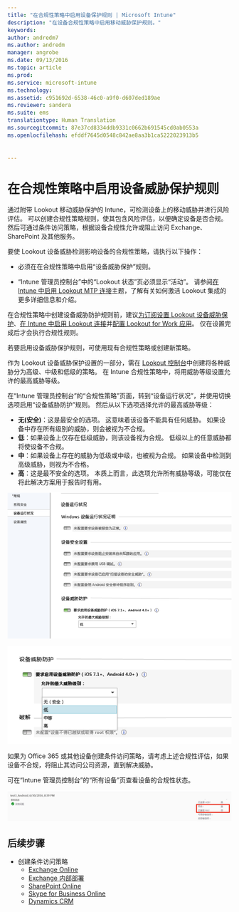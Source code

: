 ```yaml
---
title: "在合规性策略中启用设备保护规则 | Microsoft Intune"
description: "在设备合规性策略中启用移动威胁保护规则。"
keywords: 
author: andredm7
ms.author: andredm
manager: angrobe
ms.date: 09/13/2016
ms.topic: article
ms.prod: 
ms.service: microsoft-intune
ms.technology: 
ms.assetid: c951692d-6538-46c0-a9f0-d607ded189ae
ms.reviewer: sandera
ms.suite: ems
translationtype: Human Translation
ms.sourcegitcommit: 87e37cd8334ddb9331c0662b691545cd0ab0553a
ms.openlocfilehash: efddf7645d0548c842ae8aa3b1ca5222023913b5


---
```


# <a name="enable-device-threat-protection-rule-in-the-compliance-policy"></a>在合规性策略中启用设备威胁保护规则
通过附带 Lookout 移动威胁保护的 Intune，可检测设备上的移动威胁并进行风险评估。 可以创建合规性策略规则，使其包含风险评估，以便确定设备是否合规。 然后可通过条件访问策略，根据设备合规性允许或阻止访问 Exchange、SharePoint 及其他服务。

要使 Lookout 设备威胁检测影响设备的合规性策略，请执行以下操作：

* 必须在在合规性策略中启用“设备威胁保护”规则。

* “Intune 管理员控制台”中的“Lookout 状态”页必须显示“活动”。 请参阅[在 Intune 中启用 Lookout MTP 连接](enable-lookout-mtp-connection-in-intune.md)主题，了解有关如何激活 Lookout 集成的更多详细信息和介绍。


在合规性策略中创建设备威胁防护规则前，建议[为订阅设置 Lookout 设备威胁保护](set-up-your-subscription-with-lookout-mtp.md)、[在 Intune 中启用 Lookout 连接](enable-lookout-mtp-connection-in-intune.md)并[配置 Lookout for Work 应用](configure-and-deploy-lookout-for-work-apps.md)。 仅在设置完成后才会执行合规性规则。

若要启用设备威胁保护规则，可使用现有合规性策略或创建新策略。

作为 Lookout 设备威胁保护设置的一部分，需在 [Lookout 控制台](https://aad.lookout.com)中创建将各种威胁分为高级、中级和低级的策略。 在 Intune 合规性策略中，将用威胁等级设置允许的最高威胁等级。

在“Intune 管理员控制台”的“合规性策略”页面，转到“设备运行状况”，并使用切换选项启用“设备威胁防护”规则。 然后从以下选项选择允许的最高威胁等级：
* **无(安全)**：这是最安全的选项。  这意味着该设备不能具有任何威胁。  如果设备中存在所有级别的威胁，则会被视为不合规。  
* **低**：如果设备上仅存在低级威胁，则该设备视为合规。 低级以上的任意威胁都将使设备不合规。
* **中**：如果设备上存在的威胁为低级或中级，也被视为合规。 如果设备中检测到高级威胁，则视为不合格。
* **高**：这是最不安全的选项。 本质上而言，此选项允许所有威胁等级，可能仅在将此解决方案用于报告时有用。

![显示设备威胁保护规则设置的屏幕截图 ](../media/mtp/mtp-compliance-policy-rule.png)

![显示设备威胁保护规则设置威胁等级选项的屏幕截图](../media/mtp/mtp-compliance-policy-setting.png)

如果为 Office 365 或其他设备创建条件访问策略，请考虑上述合规性评估，如果设备不合规，将阻止其访问公司资源，直到解决威胁。

可在“Intune 管理员控制台”的“所有设备”页查看设备的合规性状态。

![Intune 管理员控制台“设备”页面的屏幕截图，其中显示了设备的合规性状态](../media/mtp/mtp-device-status-intune-console.png)

## <a name="next-steps"></a>后续步骤
* 创建条件访问策略
  * [Exchange Online](restrict-access-to-exchange-online-with-microsoft-intune.md)
  * [Exchange 内部部署](restrict-access-to-exchange-onpremises-with-microsoft-intune.md)
  * [SharePoint Online](restrict-access-to-sharepoint-online-with-microsoft-intune.md)
  * [Skype for Business Online](restrict-access-to-skype-for-business-online-with-microsoft-intune.md)
  * [Dynamics CRM](restrict-access-to-dynamics-crm-online-with-microsoft-intune.md)



<!--HONumber=Dec16_HO2-->


